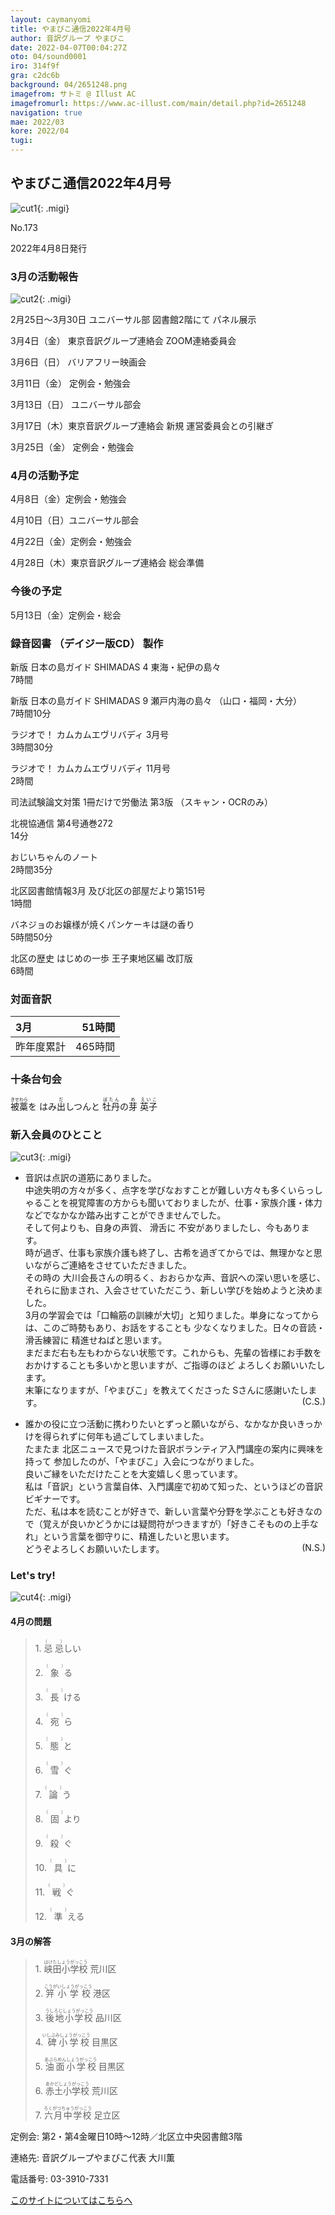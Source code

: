 ```yaml
---
layout: caymanyomi
title: やまびこ通信2022年4月号
author: 音訳グループ やまびこ
date: 2022-04-07T00:04:27Z
oto: 04/sound0001
iro: 314f9f
gra: c2dc6b
background: 04/2651248.png
imagefrom: サトミ @ Illust AC
imagefromurl: https://www.ac-illust.com/main/detail.php?id=2651248
navigation: true
mae: 2022/03
kore: 2022/04
tugi: 
---
```



## <span data-dur="4.016" data-begin="4.600" id="xmri_0002" markdown="1"> やまびこ通信2022年4月号</span>

![cut1](media/04/cut1.png){: .migi}

<span data-dur="2.549" data-begin="8.616" id="xmri_0003" markdown="1">No.173</span>

<span data-dur="5.402" data-begin="11.165" id="xmri_0004" markdown="1">2022年4月8日発行</span>

### <span data-dur="3.437" data-begin="21.841" id="xmri_0007" markdown="1"> 3月の活動報告</span>

![cut2](media/04/cut2.png){: .migi}

<span data-dur="7.398" data-begin="27.128" id="xmri_0009" markdown="1">2月25日～3月30日 ユニバーサル部 図書館2階にて パネル展示</span>

<span data-dur="2.069" data-begin="34.526" id="xmri_000A" markdown="1">3月4日（金）</span> <span data-dur="4.893" data-begin="36.595" id="xmri_000B" markdown="1">東京音訳グループ連絡会 ZOOM連絡委員会</span>

<span data-dur="2.075" data-begin="41.488" id="xmri_000C" markdown="1">3月6日（日）</span> <span data-dur="2.656" data-begin="43.563" id="xmri_000D" markdown="1">バリアフリー映画会</span>

<span data-dur="2.471" data-begin="46.219" id="xmri_000E" markdown="1">3月11日（金）</span> <span data-dur="2.986" data-begin="48.690" id="xmri_000F" markdown="1">定例会・勉強会</span>

<span data-dur="2.495" data-begin="51.676" id="xmri_0010" markdown="1">3月13日（日）</span> <span data-dur="2.504" data-begin="54.171" id="xmri_0011" markdown="1">ユニバーサル部会</span>

<span data-dur="2.508" data-begin="56.675" id="xmri_0012" markdown="1">3月17日（木）</span><span data-dur="5.825" data-begin="59.183" id="xmri_0013" markdown="1">東京音訳グループ連絡会 新規 運営委員会との引継ぎ</span>

<span data-dur="2.457" data-begin="65.008" id="xmri_0014" markdown="1">3月25日（金）</span> <span data-dur="4.386" data-begin="67.465" id="xmri_0015" markdown="1">定例会・勉強会</span>

### <span data-dur="3.205" data-begin="71.851" id="xmri_0016" markdown="1"> 4月の活動予定</span>

<span data-dur="1.978" data-begin="75.056" id="xmri_0017" markdown="1">4月8日（金）</span><span data-dur="2.986" data-begin="77.034" id="xmri_0018" markdown="1">定例会・勉強会</span>

<span data-dur="2.019" data-begin="80.020" id="xmri_0019" markdown="1">4月10日（日）</span><span data-dur="2.503" data-begin="82.039" id="xmri_001A" markdown="1">ユニバーサル部会</span>

<span data-dur="2.355" data-begin="84.542" id="xmri_001B" markdown="1">4月22日（金）</span><span data-dur="2.986" data-begin="86.897" id="xmri_001C" markdown="1">定例会・勉強会</span>

<span data-dur="2.536" data-begin="89.883" id="xmri_001D" markdown="1">4月28日（木）</span><span data-dur="5.838" data-begin="92.419" id="xmri_001E" markdown="1">東京音訳グループ連絡会 総会準備</span>

### <span data-dur="2.630" data-begin="98.257" id="xmri_001F" markdown="1"> 今後の予定</span>

<span data-dur="2.318" data-begin="100.887" id="xmri_0020" markdown="1">5月13日（金）</span><span data-dur="4.177" data-begin="103.205" id="xmri_0021" markdown="1">定例会・総会</span>

### <span data-dur="4.728" data-begin="107.382" id="xmri_0022" markdown="1"> 録音図書<span class="infty_silent"> （</span>デイジー版CD<span class="infty_silent">） </span>製作</span>

<span data-dur="5.987" data-begin="114.366" id="xmri_0024" markdown="1">新版 日本の島ガイド SHIMADAS 4 東海・紀伊の島々</span>  
<span data-dur="1.691" data-begin="120.353" id="xmri_0025" markdown="1">7時間</span>

<span data-dur="7.773" data-begin="122.044" id="xmri_0026" markdown="1">新版 日本の島ガイド SHIMADAS 9 瀬戸内海の島々 <span class="infty_silent">（</span>山口・福岡・大分</span><span class="infty_silent">）</span>  
<span data-dur="2.148" data-begin="129.817" id="xmri_0027" markdown="1">7時間10分</span>

<span data-dur="3.382" data-begin="131.965" id="xmri_0028" markdown="1">ラジオで<span class="infty_silent">！</span> カムカムエヴリバディ 3月号</span>  
<span data-dur="2.409" data-begin="135.347" id="xmri_0029" markdown="1">3時間30分</span>

<span data-dur="3.593" data-begin="137.756" id="xmri_002A" markdown="1">ラジオで<span class="infty_silent">！</span> カムカムエヴリバディ 11月号</span>  
<span data-dur="1.550" data-begin="141.349" id="xmri_002B" markdown="1">2時間</span>

<span data-dur="7.617" data-begin="142.899" id="xmri_002C" markdown="1">司法試験論文対策 1冊だけで労働法 第3版 <span class="infty_silent">（</span>スキャン・OCRのみ</span><span class="infty_silent">）</span>

<span data-dur="4.190" data-begin="150.516" id="xmri_002D" markdown="1">北視協通信 第4号通巻272</span>  
<span data-dur="1.761" data-begin="154.706" id="xmri_002E" markdown="1">14分</span>

<span data-dur="1.675" data-begin="156.467" id="xmri_002F" markdown="1">おじいちゃんのノート</span>  
<span data-dur="2.413" data-begin="158.142" id="xmri_0030" markdown="1">2時間35分</span>

<span data-dur="6.064" data-begin="160.555" id="xmri_0031" markdown="1">北区図書館情報3月 及び北区の部屋だより第151号</span>  
<span data-dur="1.667" data-begin="166.619" id="xmri_0032" markdown="1">1時間</span>

<span data-dur="3.765" data-begin="168.286" id="xmri_0033" markdown="1">バネジョのお嬢様が焼くパンケーキは謎の香り</span>  
<span data-dur="2.179" data-begin="172.051" id="xmri_0034" markdown="1">5時間50分</span>

<span data-dur="4.668" data-begin="174.230" id="xmri_0035" markdown="1">北区の歴史 はじめの一歩 王子東地区編 改訂版</span>  
<span data-dur="3.439" data-begin="178.898" id="xmri_0036" markdown="1">6時間</span>

### <span data-dur="2.666" data-begin="182.337" id="xmri_0037" markdown="1"> 対面音訳</span>

<span data-dur="1.181" data-begin="185.003" id="xmri_0038" markdown="1">3月</span>|<span data-dur="2.448" data-begin="186.184" id="xmri_0039" markdown="1">51時間</span>
|:---|---:|
<span data-dur="1.687" data-begin="188.632" id="xmri_003A" markdown="1">昨年度累計</span>|<span data-dur="4.281" data-begin="190.319" id="xmri_003B" markdown="1">465時間</span>

### <span data-dur="2.767" data-begin="194.600" id="xmri_003C" markdown="1"> 十条台句会</span>

<span data-dur="8.249" data-begin="197.367" id="xmri_003D" markdown="1"><ruby>被藁<rp>(</rp><rt>きせわら</rt><rp>)</rp></ruby>を はみ<ruby>出<rp>(</rp><rt>だ</rt><rp>)</rp></ruby>しつんと <ruby>牡丹<rp>(</rp><rt>ぼたん</rt><rp>)</rp></ruby>の<ruby>芽<rp>(</rp><rt>め</rt><rp>)</rp></ruby>
<span class="haigo" data-dur="3.257" data-begin="205.616" id="xmri_003E" markdown="1"><ruby>英子<rp>(</rp><rt>えいこ</rt><rp>)</rp></ruby></span>

### <span data-dur="3.305" data-begin="208.873" id="xmri_003F" markdown="1"> 新入会員のひとこと</span>

![cut3](media/04/cut3.png){: .migi}

- <span data-dur="4.636" data-begin="214.028" id="xmri_0041" markdown="1">音訳は点訳の道筋にありました。</span>  
<span data-dur="2.506" data-begin="218.664" id="xmri_0042" markdown="1">中途失明の方々が多く、</span><span data-dur="8.069" data-begin="221.170" id="xmri_0043" markdown="1">点字を学びなおすことが難しい方々も多くいらっしゃることを視覚障害の方からも聞いておりましたが、</span><span data-dur="6.750" data-begin="229.239" id="xmri_0044" markdown="1">仕事・家族介護・体力などでなかなか踏み出すことができませんでした。</span>  
<span data-dur="1.604" data-begin="235.989" id="xmri_0045" markdown="1">そして何よりも、</span><span data-dur="4.357" data-begin="237.593" id="xmri_0046" markdown="1">自身の声質<span class="infty_silent">、</span> 滑舌に 不安がありましたし、</span><span data-dur="2.734" data-begin="241.950" id="xmri_0047" markdown="1">今もあります。</span>  
<span data-dur="1.214" data-begin="244.684" id="xmri_0048" markdown="1">時が過ぎ、</span><span data-dur="2.632" data-begin="245.898" id="xmri_0049" markdown="1">仕事も家族介護も終了し、</span><span data-dur="3.026" data-begin="248.530" id="xmri_004A" markdown="1">古希を過ぎてからでは<span class="infty_silent">、</span>無理かなと思いながら</span><span data-dur="3.806" data-begin="251.556" id="xmri_004B" markdown="1">ご連絡をさせていただきました。</span>  
<span data-dur="2.766" data-begin="255.362" id="xmri_004C" markdown="1">その時の 大川会長さんの</span><span data-dur="1.890" data-begin="258.128" id="xmri_004D" markdown="1">明るく<span class="infty_silent">、</span>おおらかな声、</span><span data-dur="2.450" data-begin="260.018" id="xmri_004E" markdown="1">音訳への深い思いを感じ、</span><span data-dur="1.693" data-begin="262.468" id="xmri_004F" markdown="1">それらに励まされ、</span><span data-dur="2.032" data-begin="264.161" id="xmri_0050" markdown="1">入会させていただこう、</span><span data-dur="4.223" data-begin="266.193" id="xmri_0051" markdown="1">新しい学びを始めようと決めました。</span>  
<span data-dur="2.193" data-begin="270.416" id="xmri_0052" markdown="1">3月の学習会では</span><span data-dur="2.406" data-begin="272.609" id="xmri_0053" markdown="1">「口輪筋の訓練が大切」</span><span data-dur="2.045" data-begin="275.015" id="xmri_0054" markdown="1">と知りました。</span><span data-dur="1.824" data-begin="277.060" id="xmri_0055" markdown="1">単身になってからは、</span><span data-dur="1.678" data-begin="278.884" id="xmri_0056" markdown="1">このご時勢もあり、</span><span data-dur="3.893" data-begin="280.562" id="xmri_0057" markdown="1">お話をすることも 少なくなりました。</span><span data-dur="5.902" data-begin="284.455" id="xmri_0058" markdown="1">日々の音読・滑舌練習に 精進せねばと思います。</span>  
<span data-dur="4.406" data-begin="290.357" id="xmri_0059" markdown="1">まだまだ右も左もわからない状態です。</span><span data-dur="1.178" data-begin="294.763" id="xmri_005A" markdown="1">これからも、</span><span data-dur="4.758" data-begin="295.941" id="xmri_005B" markdown="1">先輩の皆様にお手数をおかけすることも多いかと思いますが、</span><span data-dur="4.526" data-begin="300.699" id="xmri_005C" markdown="1">ご指導のほど よろしくお願いいたします。</span>  
<span data-dur="1.793" data-begin="305.225" id="xmri_005D" markdown="1">末筆になりますが、</span><span data-dur="5.617" data-begin="307.018" id="xmri_005E" markdown="1">「やまびこ<span class="infty_silent">」</span>を教えてくださった Sさんに感謝いたします。</span><span  style="float: right;" data-dur="3.028" data-begin="312.635" id="xmri_005F" markdown="1">(C.S.)</span>

- <span data-dur="4.541" data-begin="315.663" id="xmri_0060" markdown="1">誰かの役に立つ活動に携わりたいとずっと願いながら、</span><span data-dur="6.227" data-begin="320.204" id="xmri_0061" markdown="1">なかなか良いきっかけを得られずに何年も過ごしてしまいました。</span>  
<span data-dur="7.457" data-begin="326.431" id="xmri_0062" markdown="1">たまたま 北区ニュースで見つけた音訳ボランティア入門講座の案内に興味を持って 参加したのが、</span><span data-dur="4.074" data-begin="333.888" id="xmri_0063" markdown="1">「やまびこ<span class="infty_silent">」</span>入会につながりました。</span>  
<span data-dur="5.623" data-begin="337.962" id="xmri_0064" markdown="1">良いご縁をいただけたことを大変嬉しく思っています。</span>  
<span data-dur="1.073" data-begin="343.585" id="xmri_0065" markdown="1">私は</span><span data-dur="2.301" data-begin="344.658" id="xmri_0066" markdown="1">「音訳<span class="infty_silent">」</span>という言葉自体、</span><span data-dur="3.331" data-begin="346.959" id="xmri_0067" markdown="1">入門講座で初めて知った<span class="infty_silent">、</span>というほどの</span><span data-dur="3.037" data-begin="350.290" id="xmri_0068" markdown="1">音訳ビギナーです。</span>  
<span data-dur=".767" data-begin="353.327" id="xmri_0069" markdown="1">ただ、</span><span data-dur="2.855" data-begin="354.094" id="xmri_006A" markdown="1">私は本を読むことが好きで、</span><span data-dur="3.417" data-begin="356.949" id="xmri_006B" markdown="1">新しい言葉や分野を学ぶことも好きなので</span><span data-dur="3.470" data-begin="360.366" id="xmri_006C" markdown="1">（覚えが良いかどうかには疑問符がつきますが）</span><span data-dur="3.886" data-begin="363.836" id="xmri_006D" markdown="1">「好きこそものの上手なれ<span class="infty_silent">」</span>という言葉を御守りに、</span><span data-dur="3.424" data-begin="367.722" id="xmri_006E" markdown="1">精進したいと思います。</span>  
<span data-dur="3.772" data-begin="371.146" id="xmri_006F" markdown="1">どうぞよろしくお願いいたします。</span><span  style="float: right;" data-dur="3.687" data-begin="374.918" id="xmri_0070" markdown="1">(N.S.)</span>


### <span data-dur=".500" data-begin="378.605" id="xmri_0071" markdown="1"></span> <span data-dur="2.339" data-begin="379.105" id="xmri_0072" markdown="1">Let's try!</span>

![cut4](media/04/cut4.png){: .migi}

#### <span data-dur="2.841" data-begin="383.295" id="xmri_0074" markdown="1">4月の問題</span>

<blockquote markdown="1">

<span class="infty_silent">1. <ruby>忌忌<rp>(</rp><rt>（　　　）</rt><rp>)</rp></ruby>しい</span>

<span class="infty_silent">2. <ruby>象<rp>(</rp><rt>（　　　）</rt><rp>)</rp></ruby>る</span>

<span class="infty_silent">3. <ruby>長<rp>(</rp><rt>（　　　）</rt><rp>)</rp></ruby>ける</span>

<span class="infty_silent">4. <ruby>宛<rp>(</rp><rt>（　　　）</rt><rp>)</rp></ruby>ら</span>

<span class="infty_silent">5. <ruby>態<rp>(</rp><rt>（　　　）</rt><rp>)</rp></ruby>と</span>

<span class="infty_silent">6. <ruby>雪<rp>(</rp><rt>（　　　）</rt><rp>)</rp></ruby>ぐ</span>

<span class="infty_silent">7. <ruby>論<rp>(</rp><rt>（　　　）</rt><rp>)</rp></ruby>う</span>

<span class="infty_silent">8. <ruby>固<rp>(</rp><rt>（　　　）</rt><rp>)</rp></ruby>より</span>

<span class="infty_silent">9. <ruby>殺<rp>(</rp><rt>（　　　）</rt><rp>)</rp></ruby>ぐ</span>

<span class="infty_silent">10. <ruby>具<rp>(</rp><rt>（　　　）</rt><rp>)</rp></ruby>に</span>

<span class="infty_silent">11. <ruby>戦<rp>(</rp><rt>（　　　）</rt><rp>)</rp></ruby>ぐ</span>

<span class="infty_silent">12. <ruby>準<rp>(</rp><rt>（　　　）</rt><rp>)</rp></ruby>える</span>

</blockquote>

#### <span data-dur="2.959" data-begin="390.661" id="xmri_0076" markdown="1"> 3月の解答</span>

<blockquote markdown="1">

<span data-dur=".816" data-begin="393.620" id="xmri_0077" markdown="1">1.</span> <span data-dur="2.945" data-begin="394.436" id="xmri_0078" markdown="1"><ruby>峡田小学校<rp>(</rp><rt>はけたしょうがっこう</rt><rp>)</rp></ruby> 荒川区</span>

<span data-dur=".704" data-begin="397.381" id="xmri_0079" markdown="1">2.</span> <span data-dur="2.863" data-begin="398.085" id="xmri_007A" markdown="1"><ruby>笄小学校<rp>(</rp><rt>こうがいしょうがっこう</rt><rp>)</rp></ruby> 港区</span>

<span data-dur=".871" data-begin="400.948" id="xmri_007B" markdown="1">3.</span> <span data-dur="3.089" data-begin="401.819" id="xmri_007C" markdown="1"><ruby>後地小学校<rp>(</rp><rt>うしろじしょうがっこう</rt><rp>)</rp></ruby> 品川区</span>

<span data-dur=".797" data-begin="404.908" id="xmri_007D" markdown="1">4.</span><span data-dur="2.921" data-begin="405.705" id="xmri_007E" markdown="1"><ruby> 碑小学校<rp>(</rp><rt>いしぶみしょうがっこう</rt><rp>)</rp></ruby> 目黒区</span>

<span data-dur=".715" data-begin="408.626" id="xmri_007F" markdown="1">5.</span> <span data-dur="3.029" data-begin="409.341" id="xmri_0080" markdown="1"><ruby>油面小学校<rp>(</rp><rt>あぶらめんしょうがっこう</rt><rp>)</rp></ruby> 目黒区</span>

<span data-dur=".859" data-begin="412.370" id="xmri_0081" markdown="1">6.</span> <span data-dur="2.917" data-begin="413.229" id="xmri_0082" markdown="1"><ruby>赤土小学校<rp>(</rp><rt>あかどしょうがっこう</rt><rp>)</rp></ruby> 荒川区</span>

<span data-dur=".828" data-begin="416.146" id="xmri_0083" markdown="1">7.</span> <span data-dur="3.015" data-begin="416.974" id="xmri_0084" markdown="1"><ruby>六月中学校<rp>(</rp><rt>ろくがつちゅうがっこう</rt><rp>)</rp></ruby> 足立区</span>

</blockquote>

<span data-dur="1.205" data-begin="419.989" id="xmri_0085" markdown="1">定例会:</span> <span data-dur="3.237" data-begin="421.194" id="xmri_0086" markdown="1">第2・第4金曜日10時～12時</span><span data-dur="3.048" data-begin="424.431" id="xmri_0087" markdown="1">／北区立中央図書館3階</span>

<span data-dur="1.318" data-begin="427.479" id="xmri_0088" markdown="1">連絡先:</span> <span data-dur="3.965" data-begin="428.797" id="xmri_0089" markdown="1">音訳グループやまびこ代表 大川薫</span>

<span data-dur="1.410" data-begin="432.762" id="xmri_008A" markdown="1">電話番号:</span> <span data-dur="4.305" data-begin="434.172" id="xmri_008B" markdown="1">03-3910-7331</span>

<a href="mailto:ymbk2016ml@gmail.com?Subject=やまびこウェブサイトについて" data-dur="5.929" data-begin="438.477" id="xmri_008C" markdown="1">このサイトについてはこちらへ</a>


